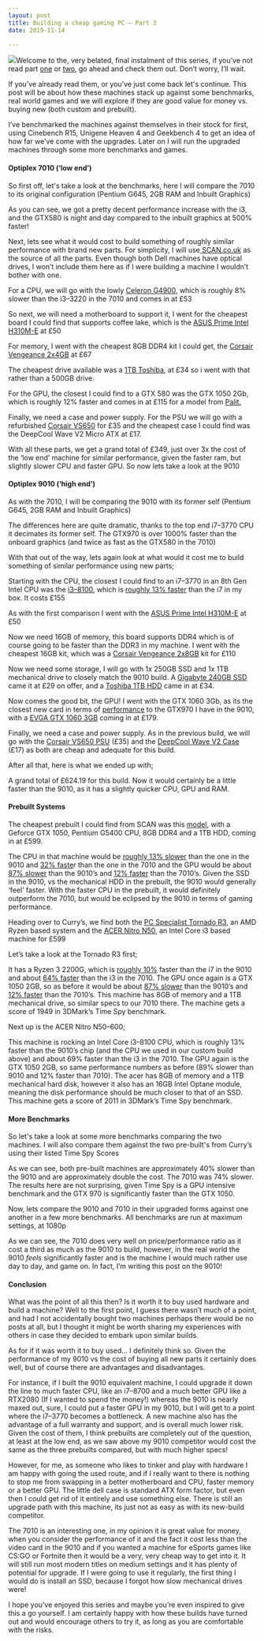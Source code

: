 ```yaml
---
layout: post
title: Building a cheap gaming PC — Part 3
date: 2019-11-14

---
```

![](/img/0*88argoB3zLZ7f8Ys.jpg)Welcome to the, very belated, final instalment of this series, if you’ve not read part [one](https://mickwheelz.net/index.php/2018/12/13/building-a-cheap-gaming-pc-part-1/) or [two](https://mickwheelz.net/index.php/2018/12/17/building-a-cheap-gaming-pc-part-2/), go ahead and check them out. Don’t worry, I’ll wait.

If you’ve already read them, or you’ve just come back let's continue. This post will be about how these machines stack up against some benchmarks, real world games and we will explore if they are good value for money vs. buying new (both custom and prebuilt).

I’ve benchmarked the machines against themselves in their stock for first, using Cinebench R15, Unigene Heaven 4 and Geekbench 4 to get an idea of how far we’ve come with the upgrades. Later on I will run the upgraded machines through some more benchmarks and games.

#### Optiplex 7010 (‘low end’)

So first off, let's take a look at the benchmarks, here I will compare the 7010 to its original configuration (Pentium G645, 2GB RAM and Inbuilt Graphics)

As you can see, we got a pretty decent performance increase with the i3, and the GTX580 is night and day compared to the inbuilt graphics at 500% faster!

Next, lets see what it would cost to build something of roughly similar performance with brand new parts. For simplicity, I will use[ SCAN.co.uk](https://www.scan.co.uk) as the source of all the parts. Even though both Dell machines have optical drives, I won’t include them here as if I were building a machine I wouldn’t bother with one.

For a CPU, we will go with the lowly [Celeron G4900](https://www.scan.co.uk/products/intel-celeron-g4900-s-1151-coffee-lake-dual-core-2-thread-31ghz-2mb-cache-1050mhz-gpu-54w-cpu-retail), which is roughly 8% slower than the i3–3220 in the 7010 and comes in at £53

So next, we will need a motherboard to support it, I went for the cheapest board I could find that supports coffee lake, which is the [ASUS Prime Intel H310M-E](https://www.scan.co.uk/products/asus-prime-h310m-e-intel-h310-s-1151-ddr4-microatx-motherboard) at £50

For memory, I went with the cheapest 8GB DDR4 kit I could get, the [Corsair Vengeance 2x4GB](https://www.scan.co.uk/products/8gb-%282x4gb%29-corsair-ddr4-vengeance-lpx-black-pc4-17000-%282133%29-non-ecc-unbuffered-cas-13-15-15-28-xmp) at £67

The cheapest drive available was a [1TB Toshiba](https://www.scan.co.uk/products/1tb-toshiba-p300-35-hdd-sata-iii-6gb-s-7200rpm-64mb-cache-8ms-oem), at £34 so i went with that rather than a 500GB drive.

For the GPU, the closest I could find to a GTX 580 was the GTX 1050 2Gb, which is roughly 12% faster and comes in at £115 for a model from [Palit.](https://www.scan.co.uk/products/palit-geforce-gtx-1050-stormx-2gb-gddr5-graphics-card-640-core-1354mhz-gpu-1455mhz-boost)

Finally, we need a case and power supply. For the PSU we will go with a refurbished [Corsair VS650](https://www.scan.co.uk/products/650w-corsair-vs650-refurbished-80plus-fully-wired-sli-crossfire-single-rail-50a-plus12v-1x120mm-fan) for £35 and the cheapest case I could find was the DeepCool Wave V2 Micro ATX at £17.

With all these parts, we get a grand total of £349, just over 3x the cost of the ‘low end’ machine for similar performance, given the faster ram, but slightly slower CPU and faster GPU. So now lets take a look at the 9010

#### Optiplex 9010 (‘high end’)

As with the 7010, I will be comparing the 9010 with its former self (Pentium G645, 2GB RAM and Inbuilt Graphics)

The differences here are quite dramatic, thanks to the top end i7–3770 CPU it decimates its former self. The GTX970 is over 1000% faster than the onboard graphics (and twice as fast as the GTX580 in the 7010)

With that out of the way, lets again look at what would it cost me to build something of similar performance using new parts;

Starting with the CPU, the closest I could find to an i7–3770 in an 8th Gen Intel CPU was the [i3–8100](https://www.scan.co.uk/products/intel-core-i3-8100-s-1151-coffee-lake-quad-core-4-thread-36ghz-6mb-cache-1100mhz-gpu-65w-cpu-box), which is [roughly 13% faster](https://cpu.userbenchmark.com/Compare/Intel-Core-i7-3770-vs-Intel-Core-i3-8100/1979vs3942) than the i7 in my box. It costs £155

As with the first comparison I went with the [ASUS Prime Intel H310M-E](https://www.scan.co.uk/products/asus-prime-h310m-e-intel-h310-s-1151-ddr4-microatx-motherboard) at £50

Now we need 16GB of memory, this board supports DDR4 which is of course going to be faster than the DDR3 in my machine. I went with the cheapest 16GB kit, which was a [Corsair Vengeance 2x8GB](https://www.scan.co.uk/products/16gb-%282x8gb%29-corsair-ddr4-vengeance-lpx-black-pc4-17000-%282133%29-non-ecc-unbuffered-cas-13-15-15-28-xm) kit for £110

Now we need some storage, I will go with 1x 250GB SSD and 1x 1TB mechanical drive to closely match the 9010 build. A [Gigabyte 240GB SSD](https://www.scan.co.uk/products/240gb-gigabyte-ssd-25-ssd-sata-iii-6gb-s-read-500mb-s-write-420mb-s-50k-75k-iops) came it at £29 on offer, and a [Toshiba 1TB HDD](https://www.scan.co.uk/products/1tb-toshiba-p300-35-hdd-sata-iii-6gb-s-7200rpm-64mb-cache-8ms-oem) came in at £34.

Now comes the good bit, the GPU! I went with the GTX 1060 3Gb, as its the closest new card in terms of [performance](https://gpu.userbenchmark.com/Compare/Nvidia-GTX-970-vs-Nvidia-GTX-1060-3GB/2577vs3646) to the GTX970 I have in the 9010, with a [EVGA GTX 1060 3GB](https://www.scan.co.uk/products/evga-geforce-gtx-1060-gaming-acx-20-single-fan-3gb-gddr5-vr-ready-graphics-card-1152-core-1506mhz-gp) coming in at £179.

Finally, we need a case and power supply. As in the previous build, we will go with the [Corsair VS650 PSU](https://www.scan.co.uk/products/650w-corsair-vs650-refurbished-80plus-fully-wired-sli-crossfire-single-rail-50a-plus12v-1x120mm-fan) (£35) and the [DeepCool Wave V2 Case](https://www.scan.co.uk/products/deepcool-wave-v2-micro-atx-mini-tower-case-with-usb-30) (£17) as both are cheap and adequate for this build.

After all that, here is what we ended up with;

A grand total of £624.19 for this build. Now it would certainly be a little faster than the 9010, as it has a slightly quicker CPU, GPU and RAM.

#### Prebuilt Systems

The cheapest prebuilt I could find from SCAN was this [model](https://www.scan.co.uk/products/scan-gamer-intel-pentium-gold-g5400-coffee-lake-8gb-ddr4-2gb-evga-gtx-1050-sc-1tb-win-10), with a Geforce GTX 1050, Pentium G5400 CPU, 8GB DDR4 and a 1TB HDD, coming in at £599.

The CPU in that machine would be [roughly 13% slower](https://cpu.userbenchmark.com/Compare/Intel-Core-i7-3770-vs-Intel-Pentium-Gold-G5400/1979vsm484278) than the one in the 9010 and [32% faste](https://cpu.userbenchmark.com/Compare/Intel-Core-i3-3220-vs-Intel-Pentium-Gold-G5400/m272vsm484278)r than the one in the 7010 and the GPU would be about [87% slower](https://gpu.userbenchmark.com/Compare/Nvidia-GTX-1050-vs-Nvidia-GTX-970/3650vs2577) than the 9010’s and [12% faster](https://gpu.userbenchmark.com/Compare/Nvidia-GTX-1050-vs-Nvidia-GTX-580/3650vs3150) than the 7010’s. Given the SSD in the 9010, vs the mechanical HDD in the prebuilt, the 9010 would generally ‘feel’ faster. With the faster CPU in the prebuilt, it would definitely outperform the 7010, but would be eclipsed by the 9010 in terms of gaming performance.

Heading over to Curry’s, we find both the [PC Specialist Tornado R3](https://www.currys.co.uk/gbuk/computing/desktop-pcs/desktop-pcs/pc-specialist-tornado-r3-amd-ryzen-3-gtx-1050-gaming-pc-1-tb-hdd-10181368-pdt.html), an AMD Ryzen based system and the [ACER Nitro N50](https://www.currys.co.uk/gbuk/computing/desktop-pcs/desktop-pcs/acer-nitro-n50-600-28-intel-core-i3-gtx-1050-gaming-pc-1-tb-hdd-10180711-pdt.html), an Intel Core i3 based machine for £599

Let’s take a look at the Tornado R3 first;

It has a Ryzen 3 2200G, which is [roughly 10%](https://cpu.userbenchmark.com/Compare/Intel-Core-i7-3770-vs-AMD-Ryzen-3-2200G/1979vsm441832) faster than the i7 in the 9010 and about [64% faster](https://cpu.userbenchmark.com/Compare/Intel-Core-i3-3220-vs-AMD-Ryzen-3-2200G/m272vsm441832) than the i3 in the 7010. The GPU once again is a GTX 1050 2GB, so as before it would be about [87% slower](https://gpu.userbenchmark.com/Compare/Nvidia-GTX-1050-vs-Nvidia-GTX-970/3650vs2577) than the 9010’s and [12% faster](https://gpu.userbenchmark.com/Compare/Nvidia-GTX-1050-vs-Nvidia-GTX-580/3650vs3150) than the 7010’s. This machine has 8GB of memory and a 1TB mechanical drive, so similar specs to our 7010 there. The machine gets a score of 1949 in 3DMark’s Time Spy benchmark.

Next up is the ACER Nitro N50–600;

This machine is rocking an Intel Core i3–8100 CPU, which is roughly 13% faster than the 9010’s chip (and the CPU we used in our custom build above) and about 69% faster than the i3 in the 7010. The GPU again is the GTX 1050 2GB, so same performance numbers as before (89% slower than 9010 and 12% faster than 7010). The acer has 8GB of memory and a 1TB mechanical hard disk, however it also has an 16GB Intel Optane module, meaning the disk performance should be much closer to that of an SSD. This machine gets a score of 2011 in 3DMark’s Time Spy benchmark.

#### More Benchmarks

So let's take a look at some more benchmarks comparing the two machines. I will also compare them against the two pre-built's from Curry’s using their listed Time Spy Scores

As we can see, both pre-built machines are approximately 40% slower than the 9010 and are approximately double the cost. The 7010 was 74% slower. The results here are not surprising, given Time Spy is a GPU intensive benchmark and the GTX 970 is significantly faster than the GTX 1050.

Now, lets compare the 9010 and 7010 in their upgraded forms against one another in a few more benchmarks. All benchmarks are run at maximum settings, at 1080p

As we can see, the 7010 does very well on price/performance ratio as it cost a third as much as the 9010 to build, however, in the real world the 9010 _feels_ significantly faster and is the machine I would much rather use day to day, and game on. In fact, I’m writing this post on the 9010!

#### Conclusion

What was the point of all this then? Is it worth it to buy used hardware and build a machine? Well to the first point, I guess there wasn’t much of a point, and had I not accidentally bought two machines perhaps there would be no posts at all, but I thought it might be worth sharing my experiences with others in case they decided to embark upon similar builds.

As for if it was worth it to buy used… I definitely think so. Given the performance of my 9010 vs the cost of buying all new parts it certainly does well, but of course there are advantages and disadvantages.

For instance, if I built the 9010 equivalent machine, I could upgrade it down the line to much faster CPU, like an i7–8700 and a much better GPU like a RTX2080 (If I wanted to spend the money!) whereas the 9010 is nearly maxed out, sure, I could put a faster GPU in my 9010, but I will get to a point where the i7–3770 becomes a bottleneck. A new machine also has the advantage of a full warranty and support, and is overall much lower risk. Given the cost of them, I think prebuilts are completely out of the question, at least at the low end, as we saw above my 9010 competitor would cost the same as the three prebuilts compared, but with much higher specs!

However, for me, as someone who likes to tinker and play with hardware I am happy with going the used route, and if I really want to there is nothing to stop me from swapping in a better motherboard and CPU, faster memory or a better GPU. The little dell case is standard ATX form factor, but even then I could get rid of it entirely and use something else. There is still an upgrade path with this machine, its just not as easy as with its new-build competitor.

The 7010 is an interesting one, in my opinion it is great value for money, when you consider the performance of it and the fact it cost less than the video card in the 9010 and if you wanted a machine for eSports games like CS:GO or Fortnite then it would be a very, very cheap way to get into it. It will still run most modern titles on medium settings and it has plenty of potential for upgrade. If I were going to use it regularly, the first thing I would do is install an SSD, because I forgot how slow mechanical drives were!

I hope you’ve enjoyed this series and maybe you’re even inspired to give this a go yourself. I am certainly happy with how these builds have turned out and would encourage others to try it, as long as you are comfortable with the risks.